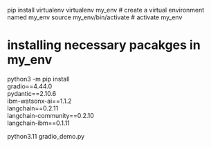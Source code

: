 pip install virtualenv 
virtualenv my_env # create a virtual environment named my_env
source my_env/bin/activate # activate my_env
# installing necessary pacakges in my_env
python3 -m pip install \
gradio==4.44.0 \
pydantic==2.10.6 \
ibm-watsonx-ai==1.1.2 \
langchain==0.2.11 \
langchain-community==0.2.10 \
langchain-ibm==0.1.11


python3.11 gradio_demo.py

